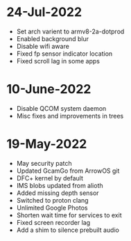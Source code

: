 # 24-Jul-2022
- Set arch varient to armv8-2a-dotprod
- Enabled background blur
- Disable wifi aware
- Fixed fp sensor indicator location
- Fixed scroll lag in some apps

# 10-June-2022
- Disable QCOM system daemon
- Misc fixes and improvements in trees

# 19-May-2022
- May security patch
- Updated GcamGo from ArrowOS git 
- DFC+ kernel by default
- IMS blobs updated from alioth 
- Added missing depth sensor
- Switched to proton clang
- Unlimited Google Photos
- Shorten wait time for services to exit
- Fixed screen recorder lag
- Add a shim to silence prebuilt audio
